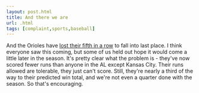 ```yaml
---
layout: post.html
title: And there we are
url: .html
tags: [complaint,sports,baseball]
---
```

And the Orioles have [lost their fifth in a row](http://sports.espn.go.com/mlb/recap?gameId=280507111&action=playvideo&hcmp=motion) to fall into last place. I think everyone saw this coming, but some of us held out hope it would come a little later in the season. It's pretty clear what the problem is - they've now scored fewer runs than anyone in the AL except Kansas City. Their runs allowed are tolerable, they just can't score. Still, they're nearly a third of the way to their predicted win total, and we're not even a quarter done with the season. So that's encouraging.
